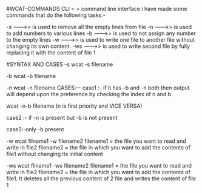 #WCAT-COMMANDS
CLI = > command line interface 
i have made some commands that do the following tasks:-

-s --->> is used to remove all the empty lines from file 
-n --->> is used to add numbers to various lines
-b --->> is used to not assign any number to the empty lines
-w --->> is used to write one file to another file without changing its own content.
-ws --->> is used to write second file by fully replacing it with the content of file 1


#SYNTAX AND CASES
-s 
wcat -s filename 

-b
wcat -b filename 

-n
wcat -n filename 
CASES:--
case1 :- if  it has -b and -n both then output will depend upon the preference by checking the index of n and b 

wcat -n-b filename (n is first priority and VICE VERSA)

case2 :- if -n is present but -b is not present

case3:-only -b present

-w
wcat filname1 -w filename2
filename1 = the file you want to read and write in file2
filename2 = the file in which you want to add the contents of file1 without changing its initial content 

-ws
wcat filname1 -ws filename2
filename1 = the file you want to read and write in file2
filename2 = the file in which you want to add the contents of file1. It deletes all the previous content of 2 file and writes the content of file 1